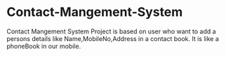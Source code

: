 # Contact-Mangement-System
Contact Mangement System Project is based on user who want to add a persons details like Name,MobileNo,Address in a contact book. It is like a phoneBook in our mobile.
